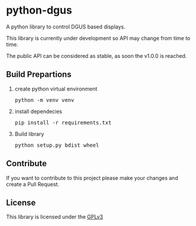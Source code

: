 python-dgus
===========
A python library to control DGUS based displays.

This library is currently under development so API may change from time to time.

The public API can be considered as stable, as soon the v1.0.0 is reached.



Build Prepartions
-----------------

1) create python virtual environment<pre>python -m venv venv</pre>
2) install dependecies<pre>pip install -r requirements.txt</pre>
3) Build library<pre>python setup.py bdist_wheel</pre>


Contribute
----------
If you want to contribute to this project please make your changes and create a Pull Request.


License
-------
This library is licensed under the [GPLv3](https://www.gnu.org/licenses/gpl-3.0.html)
